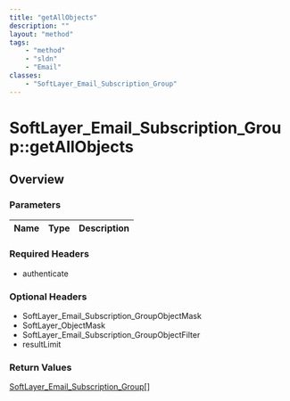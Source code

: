 ```yaml
---
title: "getAllObjects"
description: ""
layout: "method"
tags:
    - "method"
    - "sldn"
    - "Email"
classes:
    - "SoftLayer_Email_Subscription_Group"
---
```

# SoftLayer_Email_Subscription_Group::getAllObjects
## Overview 


### Parameters 
|Name | Type | Description |
| --- | --- | --- |


### Required Headers
* authenticate

### Optional Headers
* SoftLayer_Email_Subscription_GroupObjectMask
* SoftLayer_ObjectMask
* SoftLayer_Email_Subscription_GroupObjectFilter
* resultLimit

### Return Values
<a href='/reference/datatypes/SoftLayer_Email_Subscription_Group'>SoftLayer_Email_Subscription_Group[] </a>

